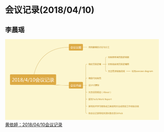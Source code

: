 ﻿# 会议记录(2018/04/10)
## 李晨瑶
![李晨瑶：2018/04/10会议记录](./lcy.png)  
[黄依婷：2018/04/10会议记录](https://www.processon.com/mindmap/5accbe16e4b0899654a5ec05)

